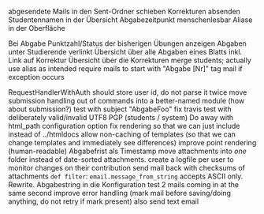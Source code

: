 abgesendete Mails in den Sent-Ordner schieben
Korrekturen absenden
Studentennamen in der Übersicht
Abgabezeitpunkt menschenlesbar
Aliase in der Oberfläche

Bei Abgabe Punktzahl/Status der bisherigen Übungen anzeigen
Abgaben unter Studierende verlinkt
Übersicht über alle Abgaben eines Blatts inkl. Link auf Korrektur
Übersicht über die Korrekturen
merge students; actually use alias as intended
require mails to start with "Abgabe [Nr]"
tag mail if exception occurs

RequestHandlerWithAuth should store user id, do not parse it twice
move submission handling out of commands into a better-named module (how about submission?)
test with subject "AbgabeFoo"
fix travis
test with deliberately valid/invalid UTF8
PGP (students / system)
Do away with html_path configuration option
fix rendering so that we can just include instead of ../htmldocs
allow non-caching of templates (so that we can change templates and immediately see differences)
improve point rendering (human-readable)
Abgabefrist als Timestamp
move attachments into *one* folder instead of date-sorted attachments.
create a logfile per user to monitor changes on their contribution
send mail back with checksums of attachments
`def filter`: `email.message_from_string` accepts ASCII only. Rewrite.
Abgabestring in die Konfiguration
test 2 mails coming in at the same second
improve error handling (mark mail before saving/doing anything, do not retry if mark present)
also send text email


